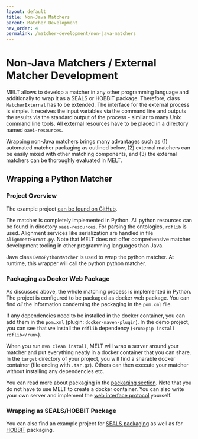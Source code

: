 ```yaml
---
layout: default
title: Non-Java Matchers
parent: Matcher Development
nav_order: 4
permalink: /matcher-development/non-java-matchers
---
```


# Non-Java Matchers / External Matcher Development
MELT allows to develop a matcher in any other programming language and additionally to wrap it as a SEALS or HOBBIT package. 
Therefore, class `MatcherExternal` has to be extended. The interface for the external process is simple. It receives the input variables via the command line and outputs the results via the standard output of the process - similar to many Unix command line tools. All external resources have to be placed in a directory named `oaei-resources`.

Wrapping non-Java matchers brings many advantages such as (1) automated matcher packaging as outlined below, (2) external matchers can be easily mixed with other matching components, and (3) the external matchers can be thoroughly evaluated in MELT.

## Wrapping a Python Matcher

### Project Overview
The example project [can be found on GitHub](https://github.com/dwslab/melt/tree/master/examples/externalPythonMatcherWeb).

The matcher is completely implemented in Python. All python resources can be found in directory `oaei-resources`. For parsing the ontologies, `rdflib` is used. Alignment services like serialization are handled in file `AlignmentFormat.py`. Note that MELT does not offer comprehensive matcher development tooling in other programming languages than Java.

Java class `DemoPythonMatcher` is used to wrap the python matcher. At runtime, this wrapper will call the python python matcher. 

### Packaging as Docker Web Package
As discussed above, the whole matching process is implemented in Python. The project is configured to be packaged as docker web package. You can find *all* the information conderning the packaging in the `pom.xml` file. 

If any dependencies need to be installed in the docker container, you can add them in the `pom.xml` (plugin: `docker-maven-plugin`).
In the demo project, you can see that we install the `rdflib` dependency (`<run>pip install rdflib</run>`). 

When you run `mvn clean install`, MELT will wrap a server around your matcher and put everything neatly in a docker container that you can share. In the `target` directory of your project, you will find a sharable docker container (file ending with `.tar.gz`). Others can then execute your matcher without installing any dependencies etc.

You can read more about packaging in the [packaging section](https://dwslab.github.io/melt/matcher-packaging).
Note that you do not have to use MELT to create a docker container. You can also write your own server and implement the [web interface protocol](https://dwslab.github.io/melt/matcher-packaging/web) yourself.

### Wrapping as SEALS/HOBBIT Package
You can also find an example project for [SEALS packaging](https://github.com/dwslab/melt/tree/master/examples/externalPythonMatcherSeals) as well as for [HOBBIT](https://github.com/dwslab/melt/tree/master/examples/externalPythonMatcherHobbit) packaging.